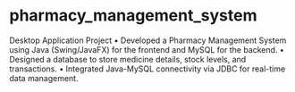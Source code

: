 # pharmacy_management_system
Desktop Application Project  • Developed a Pharmacy Management System using Java (Swing/JavaFX) for the frontend and MySQL   for the backend.  • Designed a database to store medicine details, stock levels, and transactions.  • Integrated Java-MySQL connectivity via JDBC for real-time data management.

